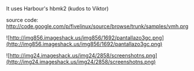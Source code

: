 It uses Harbour's hbmk2 (kudos to Viktor)

source code:
http://code.google.com/p/fivelinux/source/browse/trunk/samples/vmh.prg

![http://img856.imageshack.us/img856/1692/pantallazo3gc.png](http://img856.imageshack.us/img856/1692/pantallazo3gc.png)

![http://img24.imageshack.us/img24/2858/screenshotns.png](http://img24.imageshack.us/img24/2858/screenshotns.png)